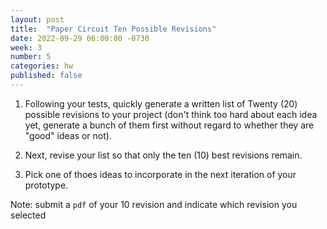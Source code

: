 ```yaml
---
layout: post
title:  "Paper Circuit Ten Possible Revisions"
date: 2022-09-29 06:00:00 -0730
week: 3
number: 5
categories: hw
published: false
---
```


1. Following your tests, quickly generate a written list of Twenty (20) possible revisions to your project (don't think too hard about each idea yet, generate a bunch of them first without regard to whether they are "good" ideas or not).

2. Next, revise your list so that only the ten (10) best revisions remain.

3. Pick one of thoes ideas to incorporate in the next iteration of your prototype.

Note: submit a `pdf` of your 10 revision and indicate which revision you selected
